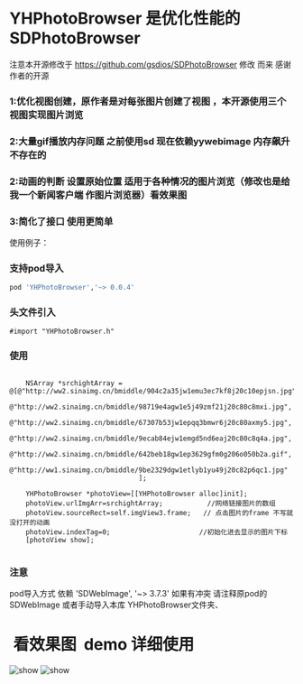 # YHPhotoBrowser 是优化性能的 SDPhotoBrowser

注意本开源修改于 
https://github.com/gsdios/SDPhotoBrowser 修改
而来 感谢作者的开源

### 1:优化视图创建，原作者是对每张图片创建了视图 ，本开源使用三个视图实现图片浏览

### 2:大量gif播放内存问题 之前使用sd 现在依赖yywebimage 内存飙升不存在的

### 2:动画的判断 设置原始位置 适用于各种情况的图片浏览（修改也是给我一个新闻客户端 作图片浏览器）看效果图

### 3:简化了接口 使用更简单



使用例子：
### 支持pod导入
```ruby
pod 'YHPhotoBrowser','~> 0.0.4'
```


###  头文件引入

```objc
#import "YHPhotoBrowser.h"
```

### 使用

```objc
    
    NSArray *srchightArray = @[@"http://ww2.sinaimg.cn/bmiddle/904c2a35jw1emu3ec7kf8j20c10epjsn.jpg",
                               @"http://ww2.sinaimg.cn/bmiddle/98719e4agw1e5j49zmf21j20c80c8mxi.jpg",
                               @"http://ww2.sinaimg.cn/bmiddle/67307b53jw1epqq3bmwr6j20c80axmy5.jpg",
                               @"http://ww2.sinaimg.cn/bmiddle/9ecab84ejw1emgd5nd6eaj20c80c8q4a.jpg",
                               @"http://ww2.sinaimg.cn/bmiddle/642beb18gw1ep3629gfm0g206o050b2a.gif",
                               @"http://ww1.sinaimg.cn/bmiddle/9be2329dgw1etlyb1yu49j20c82p6qc1.jpg"
                                ];

    YHPhotoBrowser *photoView=[[YHPhotoBrowser alloc]init];
    photoView.urlImgArr=srchightArray;           //网络链接图片的数组
    photoView.sourceRect=self.imgView3.frame;   // 点击图片的frame 不写就没打开的动画
    photoView.indexTag=0;                      //初始化进去显示的图片下标
    [photoView show];
 
```

### 注意 
pod导入方式 依赖 'SDWebImage', '~> 3.7.3'
如果有冲突 请注释原pod的 SDWebImage 或者手动导入本库 YHPhotoBrowser文件夹、

#  看效果图  demo 详细使用

 <img src="https://raw.githubusercontent.com/hackxhj/YHPhotoBrowser/master/png/mem.png" alt="show" title="show">
 
 <img src="https://raw.githubusercontent.com/hackxhj/YHPhotoBrowser/master/png/ok.gif" alt="show" title="show">

 
